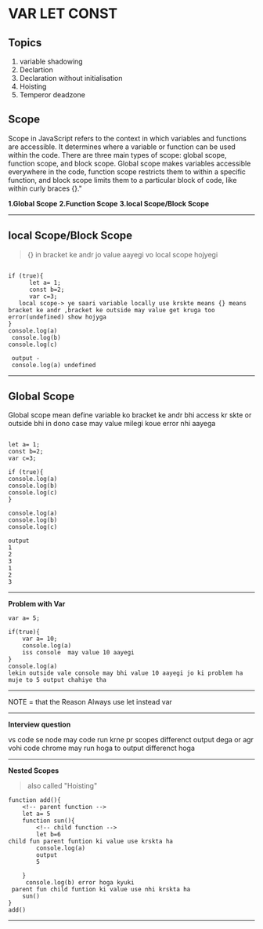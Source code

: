# VAR LET CONST  

## Topics  

1. variable shadowing
2. Declartion
3. Declaration without initialisation
4. Hoisting 
5. Temperor deadzone

## Scope

 Scope in JavaScript refers to the context in which variables and functions are accessible. It determines where a variable or function can be used within the code. There are three main types of scope: global scope, function scope, and block scope. Global scope makes variables accessible everywhere in the code, function scope restricts them to within a specific function, and block scope limits them to a particular block of code, like within curly braces {}."

**1.Global Scope**
**2.Function Scope**
**3.local Scope/Block Scope**

---

## local Scope/Block Scope

> {} in bracket ke andr jo value aayegi vo local scope hojyegi

```

if (true){
      let a= 1;
      const b=2;
      var c=3;
   local scope-> ye saari variable locally use krskte means {} means bracket ke andr ,bracket ke outside may value get kruga too error(undefined) show hojyga
}
console.log(a)
 console.log(b)
console.log(c)
 
 output -
 console.log(a) undefined

```

---

## Global Scope

Global scope mean define variable ko bracket ke andr bhi access kr skte or outside bhi in dono
case may value milegi koue error nhi aayega

```

let a= 1;
const b=2;
var c=3;

if (true){
console.log(a)
console.log(b)
console.log(c)
}

console.log(a)
console.log(b)
console.log(c)

output
1
2
3
1
2
3

```

---
**Problem with Var**

```
var a= 5;

if(true){
    var a= 10;
    console.log(a)
    iss console  may value 10 aayegi
}
console.log(a)
lekin outside vale console may bhi value 10 aayegi jo ki problem ha 
muje to 5 output chahiye tha 
```

---
NOTE = that the Reason Always use let instead var

---
**Interview question**

vs code se node may code run krne pr scopes differenct output dega or
agr vohi code chrome may run hoga to output differenct hoga

---

**Nested Scopes**

>also called "Hoisting"

```
function add(){
    <!-- parent function -->
    let a= 5
    function sun(){
        <!-- child function -->
        let b=6
child fun parent funtion ki value use krskta ha  
        console.log(a)
        output
        5 
        
    }
     console.log(b) error hoga kyuki
 parent fun child funtion ki value use nhi krskta ha  
    sun()
}
add()

```

---
